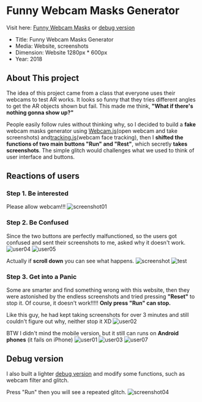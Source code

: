 # Funny Webcam Masks Generator
Visit here: [Funny Webcam Masks](https://uglykiki.github.io/funny-webcam/)
or [debug version](https://uglykiki.github.io/funny-webcam/debug.html)

- Title: Funny Webcam Masks Generator
- Media: Website, screenshots
- Dimension: Website 1280px * 600px
- Year: 2018

## About This project
The idea of this project came from a class that everyone uses their webcams to test AR works. It looks so funny that they tries different angles to get the AR objects shown but fail. This made me think, <b>"What if there's nothing gonna show up?"</b> 

People easily follow rules without thinking why, so I decided to build a <b>fake</b> webcam masks generator using [Webcam.js](https://pixlcore.com/read/WebcamJS)(open webcam and take screenshots) and[tracking.js](https://trackingjs.com/)(webcam face tracking), then I <b>shifted the functions of two main buttons "Run" and "Rest"</b>, which secretly <b>takes screenshots</b>. The simple glitch would challenges what we used to think of user interface and buttons.

## Reactions of users

### Step 1. Be interested
Please allow webcam!!! 
![screenshot01](/images/screenshot01.png)


### Step 2. Be Confused 
Since the two buttons are perfectly malfunctioned, so the users got confused and sent their screenshots to me, asked why it doesn't work.  
![user04](/images/user-screenshot/04.JPG)
![user05](/images/user-screenshot/05.jpg)

Actually if <b>scroll down</b> you can see what happens. 
![screenshot](/images/screenshot03.png)
![test](/images/test.gif)



### Step 3. Get into a Panic
Some are smarter and find something wrong with this website, then they were astonished by the endless screenshots and tried pressing <b>"Reset"</b> to stop it. Of course, it doesn't work!!!!! <b>Only press "Run" can stop.</b>

Like this guy, he had kept taking screenshots for over 3 minutes and still couldn't figure out why, neither stop it XD
![user02](/images/user-screenshot/02.JPG)


BTW I didn't mind the mobile version, but it still can runs on <b>Android phones</b> (it fails on iPhone)
![user01](/images/user-screenshot/01.JPG) 
![user03](/images/user-screenshot/03.JPG)
![user07](/images/user-screenshot/07.jpg)




## Debug version
I also built a lighter [debug version](https://uglykiki.github.io/funny-webcam/debug.html) and modify some functions, such as webcam filter and glitch. 

Press "Run" then you will see a repeated glitch. 
![screenshot04](/images/screenshot04.png)





